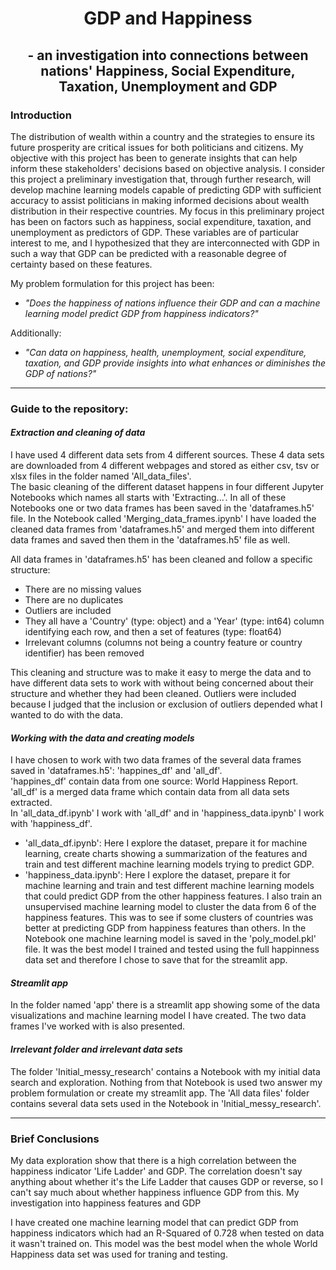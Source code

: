# <div align='center'> GDP and Happiness </div>
## <div align='center'> - an investigation into connections between nations' Happiness, Social Expenditure, Taxation, Unemployment and GDP </div>

### Introduction

The distribution of wealth within a country and the strategies to ensure its future prosperity are critical issues for both politicians and citizens. My objective with this project has been to generate insights that can help inform these stakeholders' decisions based on objective analysis. I consider this project a preliminary investigation that, through further research, will develop machine learning models capable of predicting GDP with sufficient accuracy to assist politicians in making informed decisions about wealth distribution in their respective countries. My focus in this preliminary project has been on factors such as happiness, social expenditure, taxation, and unemployment as predictors of GDP. These variables are of particular interest to me, and I hypothesized that they are interconnected with GDP in such a way that GDP can be predicted with a reasonable degree of certainty based on these features.   

 My problem formulation for this project has been:

- *"Does the happiness of nations influence their GDP and can a machine learning model predict GDP from happiness indicators?"*  
  
Additionally:  
  
- *"Can data on happiness, health, unemployment, social expenditure, taxation, and GDP provide insights into what enhances or diminishes the GDP of nations?"*

  
---
  
### Guide to the repository:  

#### _Extraction and cleaning of data_
I have used 4 different data sets from 4 different sources. These 4 data sets are downloaded from 4 different webpages and stored as either csv, tsv or xlsx files in the folder named 'All_data_files'.   
The basic cleaning of the different dataset happens in four different Jupyter Notebooks which names all starts with 'Extracting...'. In all of these Notebooks one or two data frames has been saved in the 'dataframes.h5' file. In the Notebook called 'Merging_data_frames.ipynb' I have loaded the cleaned data frames from  'dataframes.h5' and merged them into different data frames and saved then them in the 'dataframes.h5' file as well.  

All data frames in 'dataframes.h5' has been cleaned and follow a specific structure: 
- There are no missing values
- There are no duplicates
- Outliers are included
- They all have a 'Country' (type: object) and a 'Year' (type: int64) column identifying each row, and then a set of features (type: float64)
- Irrelevant columns (columns not being a country feature or country identifier) has been removed
  
This cleaning and structure was to make it easy to merge the data and to have different data sets to work with without being concerned about their structure and whether they had been cleaned.
Outliers were included because I judged that the inclusion or exclusion of outliers depended what I wanted to do with the data.  
  
  
#### _Working with the data and creating models_
I have chosen to work with two data frames of the several data frames saved in 'dataframes.h5': 'happines_df' and 'all_df'.  
'happines_df' contain data from one source: World Happiness Report. 'all_df' is a merged data frame which contain data from all data sets extracted.  
In 'all_data_df.ipynb' I work with 'all_df' and in 'happiness_data.ipynb' I work with 'happiness_df'. 
- 'all_data_df.ipynb': Here I explore the dataset, prepare it for machine learning, create charts showing a summarization of the features and train and test different machine learning models trying to predict GDP. 
- 'happiness_data.ipynb': Here I explore the dataset, prepare it for machine learning and train and test different machine learning models that could predict GDP from the other happiness features. I also train an unsupervised machine learning model to cluster the data from 6 of the happiness features. This was to see if some clusters of countries was better at predicting GDP from happiness features than others. In the Notebook one machine learning model is saved in the 'poly_model.pkl' file. It was the best model I trained and tested using the full happinness data set and therefore I chose to save that for the streamlit app.   
  
#### _Streamlit app_
In the folder named 'app' there is a streamlit app showing some of the data visualizations and machine learning model I have created. The two data frames I've worked with is also presented.  
  
#### _Irrelevant folder and irrelevant data sets_
The folder 'Initial_messy_research' contains a Notebook with my initial data search and exploration. Nothing from that Notebook is used two answer my problem formulation or create my streamlit app. The 'All data files' folder contains several data sets used in the Notebook in 'Initial_messy_research'.

---

### Brief Conclusions

My data exploration show that there is a high correlation between the happiness indicator 'Life Ladder' and GDP. The correlation doesn't say anything about whether it's the Life Ladder that causes GDP or reverse, so I can't say much about whether happiness influence GDP from this. 
My investigation into happiness features and GDP 

I have created one machine learning model that can predict GDP from happiness indicators which had an R-Squared of 0.728 when tested on data it wasn't trained on. This model was the best model when the whole World Happiness data set was used for traning and testing.  



 




